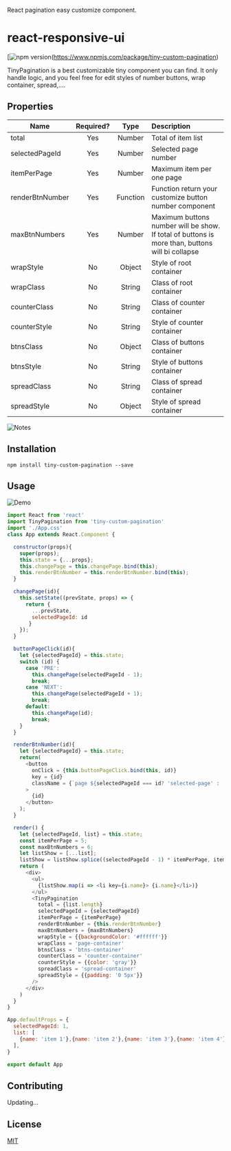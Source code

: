 React pagination easy customize component. 
# react-responsive-ui

[![npm version](https://img.shields.io/npm/v/react-responsive-ui.svg?style=flat-square)(https://www.npmjs.com/package/tiny-custom-pagination)

TinyPagination is a best customizable tiny component you can find. It only handle logic, and you feel free for edit styles of number buttons, wrap container, spread,.... 


## Properties


| Name          |Required? | Type         | Description           | 
| ------------- |:--------:|:------------:|:----------------------
| total         | Yes      | Number       |Total of item list
| selectedPageId| Yes      | Number       |Selected page number
| itemPerPage   | Yes      | Number       |Maximum item per one page
| renderBtnNumber| Yes     | Function     |Function return your customize button number component
| maxBtnNumbers| Yes       | Number       |Maximum buttons number will be show. If total of buttons is more than, buttons will bi collapse
| wrapStyle    | No     | Object     | Style of root container
| wrapClass    | No     | String     | Class of root container
| counterClass | No     | String     | Class of counter container
| counterStyle | No     | String     | Style of counter container
| btnsClass    | No     | Object     | Class of buttons container
| btnsStyle    | No     | String     | Style of buttons container
| spreadClass  | No     | String     | Class of spread container
| spreadStyle  | No     | Object     | Style of spread container



![Notes](https://user-images.githubusercontent.com/5037791/29863835-062d7c98-8d9b-11e7-8aa1-8da8dd13a90c.png)


## Installation

```
npm install tiny-custom-pagination --save
```

## Usage

![Demo](https://user-images.githubusercontent.com/5037791/29862587-20387b14-8d97-11e7-943f-e4e543e91694.gif)

```js
import React from 'react'
import TinyPagination from 'tiny-custom-pagination'
import './App.css'
class App extends React.Component {

  constructor(props){
    super(props);
    this.state = {...props};
    this.changePage = this.changePage.bind(this);
    this.renderBtnNumber = this.renderBtnNumber.bind(this);
  }

  changePage(id){
    this.setState((prevState, props) => { 
      return { 
        ...prevState,
        selectedPageId: id 
       }
    });    
  }

  buttonPageClick(id){
    let {selectedPageId} = this.state;
    switch (id) {
      case 'PRE':
        this.changePage(selectedPageId - 1);
        break;
      case 'NEXT':
        this.changePage(selectedPageId + 1);
        break;
      default:
        this.changePage(id);
        break;
    }
  }

  renderBtnNumber(id){
    let {selectedPageId} = this.state;
    return(
      <button
        onClick = {this.buttonPageClick.bind(this, id)}
        key = {id}
        className = {`page ${selectedPageId === id? 'selected-page' : ''}`}
      >
        {id}
      </button>
    );
  }

  render() {
    let {selectedPageId, list} = this.state;
    const itemPerPage = 5;
    const maxBtnNumbers = 6;
    let listShow = [...list];
    listShow = listShow.splice((selectedPageId - 1) * itemPerPage, itemPerPage);
    return (
      <div>
        <ul>
          {listShow.map(i => <li key={i.name}> {i.name}</li>)}
        </ul>
        <TinyPagination
          total = {list.length}
          selectedPageId = {selectedPageId}
          itemPerPage = {itemPerPage}
          renderBtnNumber = {this.renderBtnNumber}
          maxBtnNumbers = {maxBtnNumbers}
          wrapStyle = {{backgroundColor: '#ffffff'}}
          wrapClass = 'page-container'
          btnsClass = 'btns-container'
          counterClass = 'counter-container'
          counterStyle = {{color: 'gray'}}
          spreadClass = 'spread-container'
          spreadStyle = {{padding: '0 5px'}}
        />
      </div>
    )
  }
}

App.defaultProps = {
  selectedPageId: 1,
  list: [
    {name: 'item 1'},{name: 'item 2'},{name: 'item 3'},{name: 'item 4'},{name: 'item 5'},{name: 'item 6'},{name: 'item 7'},{name: 'item 8'},{name: 'item 9'},{name: 'item 10'},{name: 'item 11'},{name: 'item 12'},{name: 'item 13'},{name: 'item 14'},{name: 'item 15'},{name: 'item 16'},{name: 'item 17'},{name: 'item 18'},{name: 'item 19'},{name: 'item 20'},{name: 'item 21'},{name: 'item 22'},{name: 'item 23'},{name: 'item 24'},{name: 'item 25'},{name: 'item 26'},{name: 'item 27'},{name: 'item 28'},{name: 'item 29'},{name: 'item 30'},{name: 'item 31'},{name: 'item 32'},{name: 'item 33'},{name: 'item 34'},{name: 'item 35'},{name: 'item 36'},{name: 'item 37'},{name: 'item 38'},{name: 'item 39'},{name: 'item 40'},{name: 'item 41'},{name: 'item 42'},{name: 'item 43'},{name: 'item 44'},{name: 'item 45'},{name: 'item 46'},{name: 'item 47'},{name: 'item 48'}
  ],
}

export default App
```

## Contributing

Updating...

## License

[MIT](LICENSE)